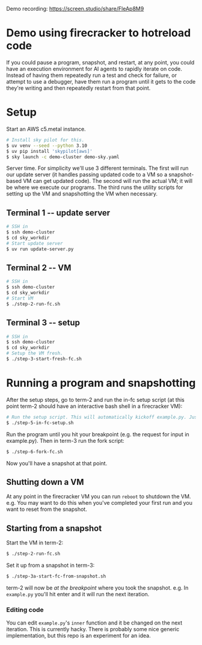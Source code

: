 Demo recording: https://screen.studio/share/FleAp8M9

# Demo using firecracker to hotreload code

If you could pause a program, snapshot, and restart, at any point, you could have an execution environment for AI agents to rapidly iterate on code.
Instead of having them repeatedly run a test and check for failure, or attempt to use a debugger, have them run a program until it gets to the code they're writing and then repeatedly restart from that point.

# Setup

Start an AWS c5.metal instance.

```bash
# Install sky pilot for this.
$ uv venv --seed --python 3.10
$ uv pip install 'skypilot[aws]'
$ sky launch -c demo-cluster demo-sky.yaml
```

Server time.
For simplicity we'll use 3 different terminals.
The first will run our update server (it handles passing updated code to a VM so a snapshot-based VM can get updated code).
The second will run the actual VM; it will be where we execute our programs.
The third runs the utility scripts for setting up the VM and snapshotting the VM when necessary.

## Terminal 1 -- update server

```bash
# SSH in
$ ssh demo-cluster
$ cd sky_workdir
# Start update server
$ uv run update-server.py
```

## Terminal 2 -- VM

```bash
# SSH in
$ ssh demo-cluster
$ cd sky_workdir
# Start VM
$ ./step-2-run-fc.sh
```

## Terminal 3 -- setup

```bash
# SSH in
$ ssh demo-cluster
$ cd sky_workdir
# Setup the VM fresh.
$ ./step-3-start-fresh-fc.sh
```

# Running a program and snapshotting

After the setup steps, go to term-2 and run the in-fc setup script (at this point term-2 should have an interactive bash shell in a firecracker VM):

```bash
# Run the setup script. This will automatically kickoff example.py. Just ctrl-C if you don't want that.
$ ./step-5-in-fc-setup.sh
```

Run the program until you hit your breakpoint (e.g. the request for input in example.py).
Then in term-3 run the fork script:

```bash
$ ./step-6-fork-fc.sh
```

Now you'll have a snapshot at that point.

## Shutting down a VM

At any point in the firecracker VM you can run `reboot` to shutdown the VM.
e.g. You may want to do this when you've completed your first run and you want to reset from the snapshot.

## Starting from a snapshot

Start the VM in term-2:

```bash
$ ./step-2-run-fc.sh
```

Set it up from a snapshot in term-3:

```bash
$ ./step-3a-start-fc-from-snapshot.sh
```

term-2 will now be _at the breakpoint_ where you took the snapshot.
e.g. In `example.py` you'll hit enter and it will run the next iteration.

### Editing code

You can edit `example.py`'s `inner` function and it be changed on the next iteration.
This is currently hacky.
There is probably some nice generic implementation, but this repo is an experiment for an idea.
